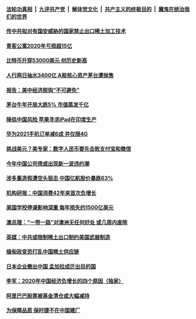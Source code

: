 

####  [法轮功真相](../../../../basic/blob/master/README.md?t=02201031) &nbsp;|&nbsp; [九评共产党](../../../../9ping.md/blob/master/README.md?t=02201031) &nbsp;|&nbsp; [解体党文化](../../../../jtdwh.md/blob/master/README.md?t=02201031)  &nbsp;|&nbsp; [共产主义的终极目的](../../../../gczydzjmd.md/blob/master/README.md?t=02201031) &nbsp;|&nbsp; [魔鬼在统治我们的世界](../../../../mgztzwmdsj.md/blob/master/README.md?t=02201031) 

#### [传中共拟对有国安威胁的国家禁止出口稀土加工技术](../pages/soh7/476231.md?t=02201031) 
#### [青客公寓2020年亏损超15亿](../pages/soh7/476216.md?t=02201031) 
#### [比特币升穿53000美元 创历史新高](../pages/soh7/476204.md?t=02201031) 
#### [人行两日抽水3400亿  A股核心资产茅台遭抛售](../pages/soh7/476189.md?t=02201031) 
#### [报告：美中经济脱钩“不可避免”](../pages/soh7/475844.md?t=02201031) 
#### [茅台牛年开局大跌5% 市值蒸发千亿](../pages/soh7/475832.md?t=02201031) 
#### [降低中国风险  苹果寻求iPad在印度生产](../pages/soh7/475829.md?t=02201031) 
#### [华为2021手机订单减6成 并仅限4G](../pages/soh7/475826.md?t=02201031) 
#### [挑战美元？美专家：数字人民币要先击败支付宝和微信](../pages/soh7/475490.md?t=02201031) 
#### [今年中国公司债或出现新一波违约潮](../pages/soh7/475466.md?t=02201031) 
#### [涉多重造假遭空头狙击 中国亿航股价暴跌63%](../pages/soh7/475448.md?t=02201031) 
#### [机构研报：中国消费42年来首次负增长](../pages/soh7/475442.md?t=02201031) 
#### [美国学校停课影响深重 每年损失约1500亿美元](../pages/soh7/475274.md?t=02201031) 
#### [澳总理：“一带一路”对澳洲无任何好处 或几周内废除](../pages/soh7/475115.md?t=02201031) 
#### [英媒：中共或限制稀土出口制约美国武器制造](../pages/soh7/475103.md?t=02201031) 
#### [缅甸政变恐打乱中国稀土供应链](../pages/soh7/475088.md?t=02201031) 
#### [日本企业撤出中国 孟加拉成迁出目的国](../pages/soh7/475082.md?t=02201031) 
#### [李军：2020年中国经济负增长的四个原因（独家）](../pages/soh7/474746.md?t=02201031) 
#### [阿里巴巴股票被基金清仓或大幅减持](../pages/soh7/474743.md?t=02201031) 
#### [为保障品质 保时捷不在中国建厂](../pages/soh7/474728.md?t=02201031) 
